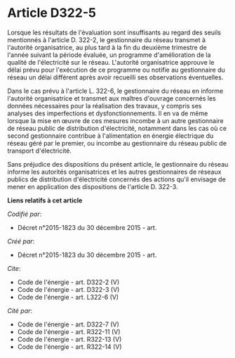 # Article D322-5

Lorsque les résultats de l'évaluation sont insuffisants au regard des seuils mentionnés à l'article D. 322-2, le gestionnaire
du réseau transmet à l'autorité organisatrice, au plus tard à la fin du deuxième trimestre de l'année suivant la période
évaluée, un programme d'amélioration de la qualité de l'électricité sur le réseau. L'autorité organisatrice approuve le délai
prévu pour l'exécution de ce programme ou notifie au gestionnaire du réseau un délai différent après avoir recueilli ses
observations éventuelles.

Dans le cas prévu à l'article L. 322-6, le gestionnaire du réseau en informe l'autorité organisatrice et transmet aux maîtres
d'ouvrage concernés les données nécessaires pour la réalisation des travaux, y compris ses analyses des imperfections et
dysfonctionnements. Il en va de même lorsque la mise en œuvre de ces mesures incombe à un autre gestionnaire de réseau public
de distribution d'électricité, notamment dans les cas où ce second gestionnaire contribue à l'alimentation en énergie
électrique du réseau géré par le premier, ou incombe au gestionnaire du réseau public de transport d'électricité. 

Sans préjudice des dispositions du présent article, le gestionnaire du réseau informe les autorités organisatrices et les
autres gestionnaires de réseaux publics de distribution d'électricité concernés des actions qu'il envisage de mener en
application des dispositions de l'article D. 322-3.

**Liens relatifs à cet article**

_Codifié par_:

  - Décret n°2015-1823 du 30 décembre 2015 - art.

_Créé par_:

  - Décret n°2015-1823 du 30 décembre 2015 - art.

_Cite_:

  - Code de l'énergie - art. D322-2 (V)
  - Code de l'énergie - art. D322-3 (V)
  - Code de l'énergie - art. L322-6 (V)

_Cité par_:

  - Code de l'énergie - art. D322-7 (V)
  - Code de l'énergie - art. R322-11 (V)
  - Code de l'énergie - art. R322-13 (V)
  - Code de l'énergie - art. R322-14 (V)
